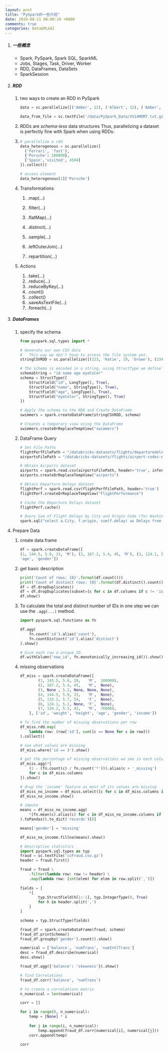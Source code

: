 ```yaml
---
layout: post
title: "PySpark的一些介绍"
date: 2019-08-21 08:00:24 +0800
comments: true
categories: Data&ML&AI	
---
```


1. ##### 一些概念

   - Spark, PySpark, Spark SQL, SparkML
   - Jobs, Stages, Task, Driver, Worker
   - RDD, DataFrames, DataSets
   - SparkSession

2. ##### RDD

   1. two ways to create an RDD in PySpark

      ```python
      data = sc.parallelize([('Amber', 22), ('Albert', 12), ('Amber', 9)])
      ```

      ```python
      data_from_file = sc.textFile('/data/PySpark_Data/VS14MORT.txt.gz', 4)
      ```

      

   2. RDDs are *schema-less* data structures  Thus, parallelizing a dataset is perfectly fine with Spark when using RDDs:

   2. ```python
      # parallelize a rdd
      data_heterogenous = sc.parallelize([ 
        ('Ferrari', 'fast'),
      	{'Porsche': 100000}, 
        ['Spain','visited', 4504]
      ]).collect()
      
      # access element
      data_heterogenous[1]['Porsche']
      ```

   

   3. Transformations
      1. .map(...)

      2. .filter(...)  

      3. .flatMap(...) 

      4. .distinct(...)

      5. .sample(...)

      6. .leftOuterJoin(...)

      7. .repartition(...)

         

   4. Actions
      1. .take(...)
      2. .reduce(...)
      3. .reduceByKey(...)
      4. .count()
      5. .collect()
      6. .saveAsTextFile(...)
      7. .foreach(...)

      

3. ##### DataFrames

   1. specify the schema

      ```python
      from pyspark.sql.types import *
      
      # Generate our own CSV data 
      #   This way we don't have to access the file system yet.
      stringCSVRDD = sc.parallelize([(123, 'Katie', 19, 'brown'), (234, 'Michael', 22, 'green'), (345, 'Simone', 23, 'blue')])
      
      # The schema is encoded in a string, using StructType we define the schema using various pyspark.sql.types
      schemaString = "id name age eyeColor"
      schema = StructType([
          StructField("id", LongType(), True),    
          StructField("name", StringType(), True),
          StructField("age", LongType(), True),
          StructField("eyeColor", StringType(), True)
      ])
      
      # Apply the schema to the RDD and Create DataFrame
      swimmers = spark.createDataFrame(stringCSVRDD, schema)
      
      # Creates a temporary view using the DataFrame
      swimmers.createOrReplaceTempView("swimmers")
      ```

   2. DataFrame Query

      ```python
      # Set File Paths
      flightPerfFilePath = "/databricks-datasets/flights/departuredelays.csv"
      airportsFilePath = "/databricks-datasets/flights/airport-codes-na.txt"
      
      # Obtain Airports dataset
      airports = spark.read.csv(airportsFilePath, header='true', inferSchema='true', sep='\t')
      airports.createOrReplaceTempView("airports")
      
      # Obtain Departure Delays dataset
      flightPerf = spark.read.csv(flightPerfFilePath, header='true')
      flightPerf.createOrReplaceTempView("FlightPerformance")
      
      # Cache the Departure Delays dataset 
      flightPerf.cache()
      
      # Query Sum of Flight Delays by City and Origin Code (for Washington State)
      spark.sql("select a.City, f.origin, sum(f.delay) as Delays from FlightPerformance f join airports a on a.IATA = f.origin where a.State = 'WA' group by a.City, f.origin order by sum(f.delay) desc").show()
      ```

      

4. Prepare Data

   1. create data frame

      ```python
      df = spark.createDataFrame([
      (1, 144.5, 5.9, 33, 'M'), (2, 167.2, 5.4, 45, 'M'), (3, 124.1, 5.2, 23, 'F'), (4, 144.5, 5.9, 33, 'M'), (5, 133.2, 5.7, 54, 'F'), (3, 124.1, 5.2, 23, 'F'), (5, 129.2, 5.3, 42, 'M'), ], ['id', 'weight', 'height',
      'age', 'gender'])
      ```

   2. get basic description

      ```python
      print('Count of rows: {0}'.format(df.count()))
      print('Count of distinct rows: {0}'.format(df.distinct().count()))
      df = df.dropDuplicates()
      df = df.dropDuplicates(subset=[c for c in df.columns if c != 'id'])
      df.show()
      ```

   4. To calculate the total and distinct number of IDs in one step we can use the `.agg(...)` method.

      ```python
      import pyspark.sql.functions as fn
      
      df.agg(
          fn.count('id').alias('count'),
          fn.countDistinct('id').alias('distinct')
      ).show()
      
      # Give each row a unique ID.
      df.withColumn('new_id', fn.monotonically_increasing_id()).show()
      ```

   5. missing observations

      ```python
      df_miss = spark.createDataFrame([
              (1, 143.5, 5.6, 28,   'M',  100000),
              (2, 167.2, 5.4, 45,   'M',  None),
              (3, None , 5.2, None, None, None),
              (4, 144.5, 5.9, 33,   'M',  None),
              (5, 133.2, 5.7, 54,   'F',  None),
              (6, 124.1, 5.2, None, 'F',  None),
              (7, 129.2, 5.3, 42,   'M',  76000),
          ], ['id', 'weight', 'height', 'age', 'gender', 'income'])
      
      # To find the number of missing observations per row
      df_miss.rdd.map(
          lambda row: (row['id'], sum([c == None for c in row]))
      ).collect()
      
      # see what values are missing
      df_miss.where('id == 3').show()
      
      # get the percentage of missing observations we see in each column
      df_miss.agg(*[
          (1 - (fn.count(c) / fn.count('*'))).alias(c + '_missing')
          for c in df_miss.columns
      ]).show()
      
      # drop the 'income' feature as most of its values are missing
      df_miss_no_income = df_miss.select([c for c in df_miss.columns if c != 'income'])
      df_miss_no_income.show()
      
      # impute
      means = df_miss_no_income.agg(
          *[fn.mean(c).alias(c) for c in df_miss_no_income.columns if c != 'gender']
      ).toPandas().to_dict('records')[0]
      
      means['gender'] = 'missing'
      
      df_miss_no_income.fillna(means).show()
      
      # Descriptive statistics
      import pyspark.sql.types as typ
      fraud = sc.textFile('ccFraud.csv.gz')
      header = fraud.first()
      
      fraud = fraud \
          .filter(lambda row: row != header) \
          .map(lambda row: [int(elem) for elem in row.split(',')])
          
      fields = [
          *[
              typ.StructField(h[1:-1], typ.IntegerType(), True)
              for h in header.split(',')
          ]
      ]
      
      schema = typ.StructType(fields)
      
      fraud_df = spark.createDataFrame(fraud, schema)
      fraud_df.printSchema()
      fraud_df.groupby('gender').count().show()
      
      numerical = ['balance', 'numTrans', 'numIntlTrans']
      desc = fraud_df.describe(numerical)
      desc.show()
      
      fraud_df.agg({'balance': 'skewness'}).show()
      
      # find Correlations
      fraud_df.corr('balance', 'numTrans')
      
      # to create a correlations matrix 
      n_numerical = len(numerical)
      
      corr = []
      
      for i in range(0, n_numerical):
          temp = [None] * i
          
          for j in range(i, n_numerical):
              temp.append(fraud_df.corr(numerical[i], numerical[j]))
          corr.append(temp)
          
      corr
      ```

      